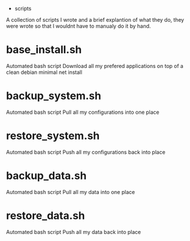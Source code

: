 * scripts

A collection of scripts I wrote and a brief explantion of what they do, they were wrote so that I wouldnt have to manualy do it by hand.

# base_install.sh
Automated bash script
Download all my prefered applications on top of a clean debian minimal net install

# backup_system.sh
Automated bash script
Pull all my configurations into one place

# restore_system.sh
Automated bash script
Push all my configurations back into place

# backup_data.sh
Automated bash script
Pull all my data into one place

# restore_data.sh
Automated bash script
Push all my data back into place
